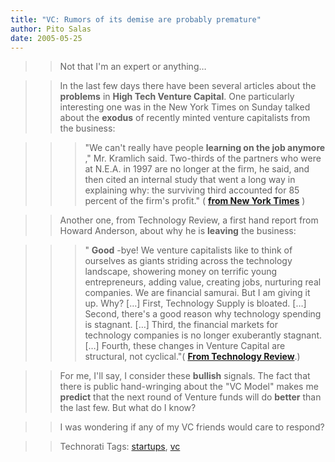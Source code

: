 ```yaml
---
title: "VC: Rumors of its demise are probably premature"
author: Pito Salas
date: 2005-05-25
---
```



>>

>> Not that I'm an expert or anything…

>>

>> In the last few days there have been several articles about the
**problems** in **High Tech Venture Capital**. One particularly interesting
one was in the New York Times on Sunday talked about the **exodus** of
recently minted venture capitalists from the business:

>>

>>> "We can't really have people **learning on the job anymore** ," Mr.
Kramlich said. Two-thirds of the partners who were at N.E.A. in 1997 are no
longer at the firm, he said, and then cited an internal study that went a long
way in explaining why: the surviving third accounted for 85 percent of the
firm's profit." ( **[from New York
Times](<http://www.nytimes.com/2005/05/22/business/yourmoney/22venture.html?>)**
)

>>

>> Another one, from Technology Review, a first hand report from Howard
Anderson, about why he is **leaving** the business:

>>

>>> " **Good** -bye! We venture capitalists like to think of ourselves as
giants striding across the technology landscape, showering money on terrific
young entrepreneurs, adding value, creating jobs, nurturing real companies. We
are financial samurai. But I am giving it up. Why? […] First, Technology
Supply is bloated. […] Second, there's a good reason why technology spending
is stagnant. […] Third, the financial markets for technology companies is no
longer exuberantly stagnant. […] Fourth, these changes in Venture Capital are
structural, not cyclical."( **[From Technology
Review](<http://www.technologyreview.com/articles/05/06/issue/invite.asp?trk=nl>)**.)

>>

>> For me, I'll say, I consider these **bullish** signals. The fact that there
is public hand-wringing about the "VC Model" makes me **predict** that the
next round of Venture funds will do **better** than the last few. But what do
I know?

>>

>> I was wondering if any of my VC friends would care to respond?

>>

>> Technorati Tags: [startups](<http://technorati.com/tag/startups>),
[vc](<http://technorati.com/tag/vc>)


